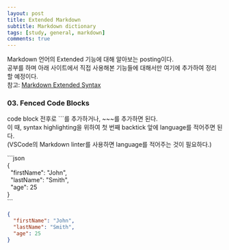 ```yaml
---
layout: post
title: Extended Markdown
subtitle: Markdown dictionary
tags: [study, general, markdown]
comments: true
---
```


Markdown 언어의 Extended 기능에 대해 알아보는 posting이다.  
공부를 하며 아래 사이트에서 직접 사용해본 기능들에 대해서만 여기에 추가하여 정리 할 예정이다.  
참고: [Markdown Extended Syntax](https://www.markdownguide.org/extended-syntax)

### 03. Fenced Code Blocks

code block 전후로 \`\`\`를 추가하거나, \~\~\~를 추가하면 된다.  
이 때, syntax highlighting을 위하여 첫 번째 backtick 앞에 language를 적어주면 된다.  
(VSCode의 Markdown linter를 사용하면 language를 적어주는 것이 필요하다.)

\`\`\`json  
{  
&nbsp;&nbsp;"firstName": "John",  
&nbsp;&nbsp;"lastName": "Smith",  
&nbsp;&nbsp;"age": 25  
}  
\`\`\`

```json
{
  "firstName": "John",
  "lastName": "Smith",
  "age": 25
}
```
